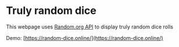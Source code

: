 # Truly random dice

This webpage uses [Random.org API](https://random.org) to display truly random dice rolls

Demo: [https://random-dice.online/](https://random-dice.online/)
